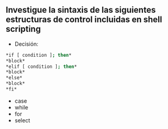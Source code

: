 ## Investigue la sintaxis de las siguientes estructuras de control incluidas en shell scripting

- Decisión:
```bash
*if [ condition ]; then*
*block*
*elif [ condition ]; then*
*block*
*else* 
*block*
*fi* 
```
- case
- while
- for
- select